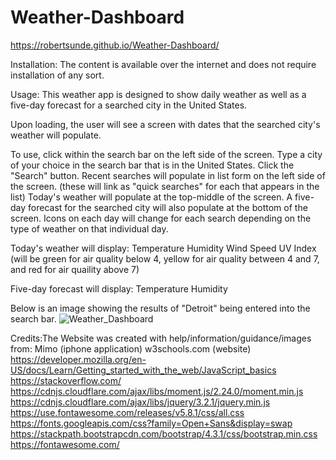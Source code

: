 # Weather-Dashboard
https://robertsunde.github.io/Weather-Dashboard/

Installation:
The content is available over the internet and does not require installation of any sort.

Usage:
This weather app is designed to show daily weather as well as a five-day forecast for a searched city in the United States.


Upon loading, the user will see a screen with dates that the searched city's weather will populate.


To use, click within the search bar on the left side of the screen. 
Type a city of your choice in the search bar that is in the United States.
Click the "Search" button.
Recent searches will populate in list form on the left side of the screen. (these will link as "quick searches" for each that appears in the list)
Today's weather will populate at the top-middle of the screen.
A five-day forecast for the searched city will also populate at the bottom of the screen.
Icons on each day will change for each search depending on the type of weather on that individual day.

Today's weather will display:
Temperature
Humidity
Wind Speed
UV Index (will be green for air quality below 4, yellow for air quality between 4 and 7, and red for air quaility above 7)

Five-day forecast will display:
Temperature
Humidity


Below is an image showing the results of "Detroit" being entered into the search bar.
![Weather_Dashboard](https://user-images.githubusercontent.com/73792987/104831172-574b9380-5854-11eb-81be-a8999104c65b.png)


Credits:The Website was created with help/information/guidance/images from: 
Mimo (iphone application) 
w3schools.com (website) 
https://developer.mozilla.org/en-US/docs/Learn/Getting_started_with_the_web/JavaScript_basics https://stackoverflow.com/ https://cdnjs.cloudflare.com/ajax/libs/moment.js/2.24.0/moment.min.js 
https://cdnjs.cloudflare.com/ajax/libs/jquery/3.2.1/jquery.min.js 
https://use.fontawesome.com/releases/v5.8.1/css/all.css 
https://fonts.googleapis.com/css?family=Open+Sans&display=swap 
https://stackpath.bootstrapcdn.com/bootstrap/4.3.1/css/bootstrap.min.css
https://fontawesome.com/
